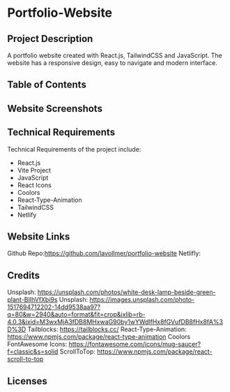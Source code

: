 # Portfolio-Website

## Project Description

A portfolio website created with React.js, TailwindCSS and JavaScript. The website has a responsive design, easy to navigate and modern interface.

## Table of Contents

## Website Screenshots

## Technical Requirements

Technical Requirements of the project include:

- React.js
- Vite Project
- JavaScript
- React Icons
- Coolors
- React-Type-Animation
- TailwindCSS
- Netlify

## Website Links

Github Repo:https://github.com/lavollmer/portfolio-website
Netlifly:

## Credits

Unsplash: https://unsplash.com/photos/white-desk-lamp-beside-green-plant-BlIhVfXbi9s
Unsplash: https://images.unsplash.com/photo-1517694712202-14dd9538aa97?q=80&w=2940&auto=format&fit=crop&ixlib=rb-4.0.3&ixid=M3wxMjA3fDB8MHxwaG90by1wYWdlfHx8fGVufDB8fHx8fA%3D%3D
Tailblocks: https://tailblocks.cc/
React-Type-Animation: https://www.npmjs.com/package/react-type-animation
Coolors
FontAwesome Icons: https://fontawesome.com/icons/mug-saucer?f=classic&s=solid
ScrollToTop: https://www.npmjs.com/package/react-scroll-to-top

## Licenses
